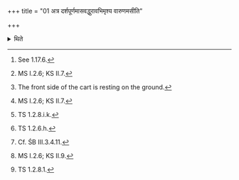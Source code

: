 +++
title = "01 अत्र दर्शपूर्णमासवद्धुरावभिमृश्य वारुणमसीति"

+++

<details><summary>थिते</summary>

1. Having touched the two yokes in the same manner as in the new and full-moon sacrifices,[^1] with vāruņamasi[^2] having raised the cart,[^3] with varuņastvottabhnātu,[^4] having supported it, with varuṇasya skambhanamasi...[^5] having fixed up the yoke pin (in the right side), with usrāvetaṁ dhūrṣāhau...[^6] having driven the two bullocks towards the cart,[^7] with vāruṇamasi[^8] having pulled round the yoke-halter, with pratyasto varuṇasya pāśaḥ,[^9] (the Adhvaryu) throws out the tether (round the horns) (of the right-hand-side bullock).  


[^1]: See 1.17.6.  


[^2]: MS I.2.6; KS II.7.  

[^3]: The front side of the cart is resting on the ground.  


[^4]: MS I.2.6; KS II.7.  


[^5]: TS 1.2.8.i.k.  


[^6]: TS 1.2.6.h.  


[^7]: Cf. ŚB III.3.4.11.  


[^8]: MS I.2.6; KS II.9.  


[^9]: TS 1.2.8.1.  
</details>
